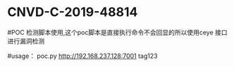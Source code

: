 # CNVD-C-2019-48814

#POC 检测脚本使用,这个poc脚本是直接执行命令不会回显的所以使用ceye 接口进行漏洞检测

#usage： poc.py http://192.168.237.128:7001 tag123

